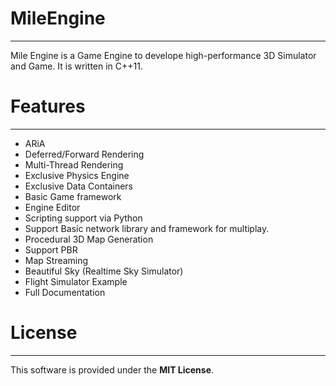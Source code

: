 # MileEngine
-------------------------------------
Mile Engine is a Game Engine to develope high-performance 3D Simulator and Game. It is written in C++11.

# Features
-------------------------------------
- ARiA
- Deferred/Forward Rendering
- Multi-Thread Rendering
- Exclusive Physics Engine
- Exclusive Data Containers
- Basic Game framework
- Engine Editor
- Scripting support via Python
- Support Basic network library and framework for multiplay.
- Procedural 3D Map Generation
- Support PBR
- Map Streaming
- Beautiful Sky (Realtime Sky Simulator)
- Flight Simulator Example
- Full Documentation

# License
-------------------------------------
This software is provided under the **MIT License**.
